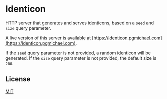 # Identicon
HTTP server that generates and serves identicons, based on a `seed` and `size` query parameter.

A live version of this server is available at [https://identicon.pgmichael.com](https://identicon.pgmichael.com).

If the `seed` query parameter is not provided, a random identicon will be generated. If the `size` query parameter is not provided, the default size is `200`.

## License
[MIT](/LICENSE)

